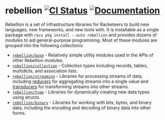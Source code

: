 # rebellion [![CI Status][ci-status-badge]][ci-status] [![Documentation][docs-badge]][docs]

Rebellion is a set of infrastructure libraries for Racketeers to build new languages, new frameworks, and new tools with. It is installable as a single package with `raco pkg install --auto rebellion` and provides dozens of modules to aid general-purpose programming. Most of these modules are grouped into the following collections:

- [`rebellion/base`][rebellion-base] - Relatively simple utility modules used in the APIs of other Rebellion modules.
- [`rebellion/collection`][rebellion-collection] - Collection types including records, tables, multidicts, and association lists.
- [`rebellion/streaming`][rebellion-streaming] - Libraries for processing streams of data, including [reducers][rebellion-reducers] for aggregating streams into a single value and [transducers][rebellion-transducers] for transforming streams into other streams.
- [`rebellion/type`][rebellion-type] - Libraries for dynamically creating new data types using structs.
- [`rebellion/binary`][rebellion-binary] - Libraries for working with bits, bytes, and binary data, including the encoding and decoding of binary data into other forms.

[ci-status]: https://github.com/jackfirth/rebellion/actions
[ci-status-badge]: https://github.com/jackfirth/rebellion/workflows/CI/badge.svg
[docs]: http://docs.racket-lang.org/rebellion/index.html
[docs-badge]: https://img.shields.io/badge/docs-published-blue.svg
[rebellion-base]: https://docs.racket-lang.org/rebellion/Base_Libraries.html
[rebellion-binary]: https://docs.racket-lang.org/rebellion/Binary_Data.html
[rebellion-collection]: https://docs.racket-lang.org/rebellion/Collections.html
[rebellion-reducers]: https://docs.racket-lang.org/rebellion/Reducers.html
[rebellion-streaming]: https://docs.racket-lang.org/rebellion/Streaming_Computations.html
[rebellion-transducers]: https://docs.racket-lang.org/rebellion/Transducers.html
[rebellion-type]: https://docs.racket-lang.org/rebellion/Data_Types.html
